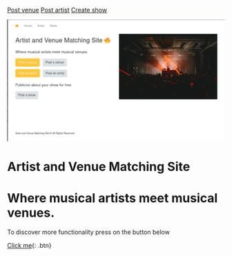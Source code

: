 [Post venue](http://www.wencoder.tech/venues/create)               [Post artist](http://www.wencoder.tech/artists/create)                [Create show](http://www.wencoder.tech/shows/create)


![coverimage](coverimage.png)
# Artist and Venue Matching Site
# Where musical artists meet musical venues.

To discover more functionality press on the button below

[Click me](www.wencoder.tech/){: .btn}

